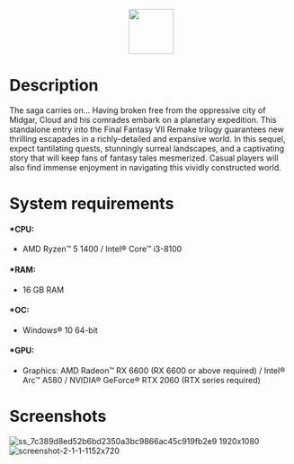 <div align="center">

  <a href="https://telegra.ph/Final-Fantasy-VII-Rebirth-Crack-03-21"><img src="https://github.com/user-attachments/assets/ec7f6623-0a62-452b-b301-f0baf5989475" height="80"></a></div>


# Description
The saga carries on... Having broken free from the oppressive city of Midgar, Cloud and his comrades embark on a planetary expedition. This standalone entry into the Final Fantasy VII Remake trilogy guarantees new thrilling escapades in a richly-detailed and expansive world. In this sequel, expect tantilating quests, stunningly surreal landscapes, and a captivating story that will keep fans of fantasy tales mesmerized. Casual players will also find immense enjoyment in navigating this vividly constructed world.


# System requirements

#### *CPU:

- AMD Ryzen™ 5 1400 / Intel® Core™ i3-8100

#### *RAM:

- 16 GB RAM

#### *OC:

- Windows® 10 64-bit

#### *GPU:

- Graphics: AMD Radeon™ RX 6600 (RX 6600 or above required) / Intel® Arc™ A580 / NVIDIA® GeForce® RTX 2060 (RTX series required)


# Screenshots
![ss_7c389d8ed52b6bd2350a3bc9866ac45c919fb2e9 1920x1080](https://github.com/user-attachments/assets/3fa67d1d-d486-47db-920e-76048c727b43)
![screenshot-2-1-1-1152x720](https://github.com/user-attachments/assets/aca7875d-6fd9-4ffd-85ef-6a26824be6b2)
